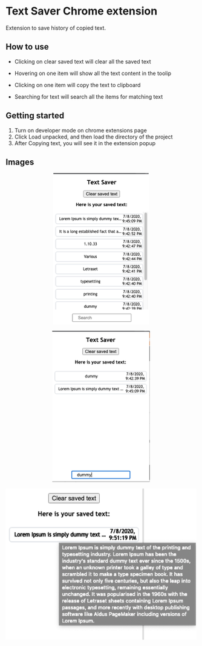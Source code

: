 # Text Saver Chrome extension

Extension to save history of copied text.

## How to use

* Clicking on clear saved text will clear all the saved text

* Hovering on one item will show all the text content in the toolip

* Clicking on one item will copy the text to clipboard

* Searching for text will search all the items for matching text


## Getting started
1. Turn on developer mode on chrome extensions page
2. Click Load unpacked, and then load the directory of the project
3. After Copying text, you will see it in the extension popup


## Images

<p align="center">
    <img src="images/1.png" alt="img1" height="400">
</p>
<p align="center">
    <img src="images/2.png" alt="img1" height="400">
</p>
<p align="center">
    <img src="images/3.png" alt="img1" height="400">
</p>

